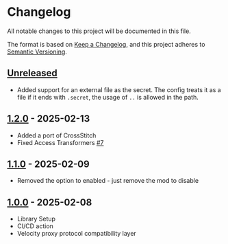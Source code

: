 # Changelog

All notable changes to this project will be documented in this file.

The format is based on [Keep a Changelog](https://keepachangelog.com/en/1.1.0/),
and this project adheres to [Semantic Versioning](https://semver.org/spec/v2.0.0.html).

## [Unreleased](https://github.com/Gabwasnt/NeoVelocity/compare/dev...HEAD)

+ Added support for an external file as the secret. The config treats it as a file if it ends with `.secret`, the usage of `..` is allowed in the path.

## [1.2.0](https://github.com/Gabwasnt/NeoVelocity/compare/dev...v1.2.0) - 2025-02-13

+ Added a port of CrossStitch
+ Fixed Access Transformers [#7](https://github.com/Gabwasnt/NeoVelocity/issues/7)

## [1.1.0](https://github.com/Gabwasnt/NeoVelocity/compare/dev...v1.1.0) - 2025-02-09

+ Removed the option to enabled - just remove the mod to disable

## [1.0.0](https://github.com/Gabwasnt/NeoVelocity/compare/dev...v1.0.0) - 2025-02-08

+ Library Setup
+ CI/CD action
+ Velocity proxy protocol compatibility layer

